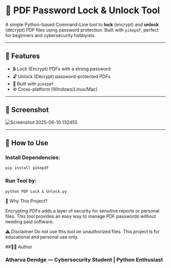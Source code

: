 # 🔐 PDF Password Lock & Unlock Tool

A simple Python-based Command-Line tool to **lock** (encrypt) and **unlock** (decrypt) PDF files using password protection. Built with `pikepdf`, perfect for beginners and cybersecurity hobbyists.

---

## 🧰 Features

- 🔒 Lock (Encrypt) PDFs with a strong password  
- 🔓 Unlock (Decrypt) password-protected PDFs    
- 🐍 Built with `pikepdf`.  
- ⚙️ Cross-platform (Windows/Linux/Mac)

---

## 📸 Screenshot

![Screenshot 2025-06-10 132455](https://github.com/user-attachments/assets/8e6bef8f-32fa-4564-8ed8-a852ec9cf30b)

---

## 🚀 How to Use

### Install Dependencies:

```In PowerShell 
pip install pikepdf
```

### Run Tool by:

```
python PDF Lock & Unlock.py
```

🧠 Why This Project?

Encrypting PDFs adds a layer of security for sensitive reports or personal files. This tool provides an easy way to manage PDF passwords without needing paid software.


⚠️ Disclaimer
Do not use this tool on unauthorized files. This project is for educational and personal use only.


##👨‍💻 Author

### Atharva Dendge — Cybersecurity Student | Python Enthusiast
